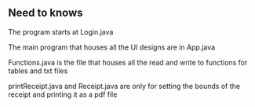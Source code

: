 ## Need to knows

The program starts at Login.java 

The main program that houses all the UI designs are in App.java

Functions.java is the file that houses all the read and write to functions for tables and txt files

printReceipt.java and Receipt.java are only for setting the bounds of the receipt and printing it as a pdf file
